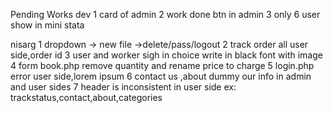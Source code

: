
Pending Works
dev 
 1 card of admin
 2 work done btn in admin
 3 only 6 user show in mini stata   
 
nisarg
   1  dropdown -> new file ->delete/pass/logout
   2  track order all user side,order id
   3  user and worker sigh in choice write in black font with image
   4  form book.php remove quantity and rename price to charge
   5  login.php error user side,lorem ipsum
   6  contact us ,about dummy our info in admin and user sides
   7  header is inconsistent in user side ex: trackstatus,contact,about,categories
 
